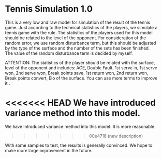 # Tennis Simulation 1.0

  This is a very low and raw model for simulation of the result of the tennis game. Just according to the technical statistics of the players, we simulate a tennis game with the rule.  The statistics of the players used for this model should be related to the level of the opponent. For consideration of the random error, we use random disturbance term, but this should be adjusted by the type of the surface and the number of the sets has been finished. The value of the random disturbance term is decided by myself.

  ATTENTION: The statistics of the player should be related with the surface, level of the opponent and includes: ACE, Double Fault, 1st serve in, 1st serve won, 2nd serve won, Break points save, 1st return won, 2nd return won, Break points convert, Elo of the surface. You can use more terms to improve it .

<<<<<<< HEAD
  We have introduced variance method into this model. 
=======
  We have introduced variance method into this model. It is more reasonable.
>>>>>>> 00e4718 (new description)

  With some samples to test, the results is generally convinced. We hope to make more large improvement in the future.  